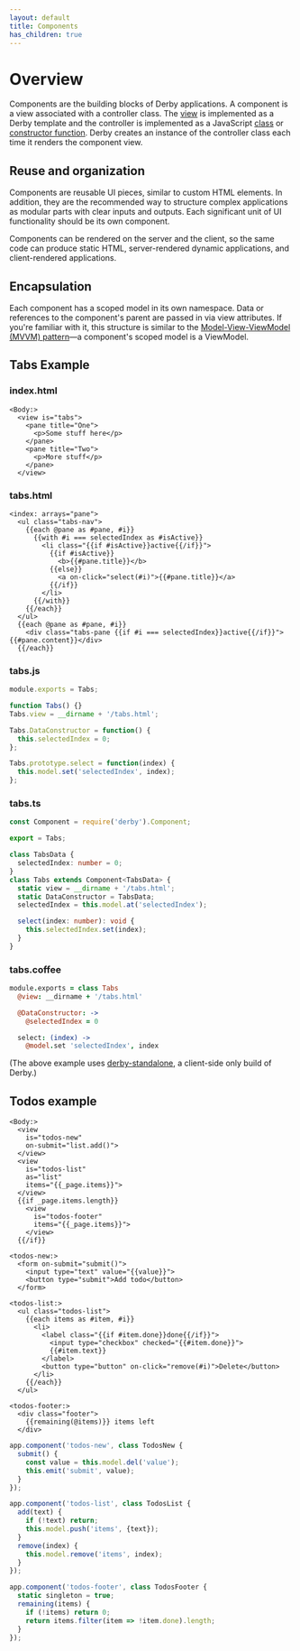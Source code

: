 ```yaml
---
layout: default
title: Components
has_children: true
---
```


# Overview

Components are the building blocks of Derby applications. A component is a view associated with a controller class. The [view](../views) is implemented as a Derby template and the controller is implemented as a JavaScript [class](https://developer.mozilla.org/en-US/docs/Web/JavaScript/Reference/Classes) or [constructor function](https://developer.mozilla.org/en-US/docs/Learn/JavaScript/Objects/Object-oriented_JS). Derby creates an instance of the controller class each time it renders the component view.


## Reuse and organization

Components are reusable UI pieces, similar to custom HTML elements. In addition, they are the recommended way to structure complex applications as modular parts with clear inputs and outputs. Each significant unit of UI functionality should be its own component.

Components can be rendered on the server and the client, so the same code can produce static HTML, server-rendered dynamic applications, and client-rendered applications.


## Encapsulation

Each component has a scoped model in its own namespace. Data or references to the component's parent are passed in via view attributes. If you're familiar with it, this structure is similar to the [Model-View-ViewModel (MVVM) pattern](https://en.wikipedia.org/wiki/Model%E2%80%93view%E2%80%93viewmodel)—a component's scoped model is a ViewModel.


## Tabs Example

### index.html
```derby
<Body:>
  <view is="tabs">
    <pane title="One">
      <p>Some stuff here</p>
    </pane>
    <pane title="Two">
      <p>More stuff</p>
    </pane>
  </view>
```

### tabs.html
```derby
<index: arrays="pane">
  <ul class="tabs-nav">
    {{each @pane as #pane, #i}}
      {{with #i === selectedIndex as #isActive}}
        <li class="{{if #isActive}}active{{/if}}">
          {{if #isActive}}
            <b>{{#pane.title}}</b>
          {{else}}
            <a on-click="select(#i)">{{#pane.title}}</a>
          {{/if}}
        </li>
      {{/with}}
    {{/each}}
  </ul>
  {{each @pane as #pane, #i}}
    <div class="tabs-pane {{if #i === selectedIndex}}active{{/if}}">{{#pane.content}}</div>
  {{/each}}
```

### tabs.js
```js
module.exports = Tabs;

function Tabs() {}
Tabs.view = __dirname + '/tabs.html';

Tabs.DataConstructor = function() {
  this.selectedIndex = 0;
};

Tabs.prototype.select = function(index) {
  this.model.set('selectedIndex', index);
};
```

### tabs.ts
```ts
const Component = require('derby').Component;

export = Tabs;

class TabsData {
  selectedIndex: number = 0;
}
class Tabs extends Component<TabsData> {
  static view = __dirname + '/tabs.html';
  static DataConstructor = TabsData;
  selectedIndex = this.model.at('selectedIndex');

  select(index: number): void {
    this.selectedIndex.set(index);
  }
}
```

### tabs.coffee
```coffee
module.exports = class Tabs
  @view: __dirname + '/tabs.html'

  @DataConstructor: ->
    @selectedIndex = 0

  select: (index) ->
    @model.set 'selectedIndex', index
```

<p class="codepen" data-height="200" data-theme-id="0" data-default-tab="result" data-user="nateps" data-slug-hash="MWWwYZK"></p>

(The above example uses [derby-standalone](https://github.com/derbyjs/derby-standalone), a client-side only build of Derby.)


## Todos example

```derby
<Body:>
  <view
    is="todos-new"
    on-submit="list.add()">
  </view>
  <view
    is="todos-list"
    as="list"
    items="{{_page.items}}">
  </view>
  {{if _page.items.length}}
    <view
      is="todos-footer"
      items="{{_page.items}}">
    </view>
  {{/if}}

<todos-new:>
  <form on-submit="submit()">
    <input type="text" value="{{value}}">
    <button type="submit">Add todo</button>
  </form>

<todos-list:>
  <ul class="todos-list">
    {{each items as #item, #i}}
      <li>
        <label class="{{if #item.done}}done{{/if}}">
          <input type="checkbox" checked="{{#item.done}}">
          {{#item.text}}
        </label>
        <button type="button" on-click="remove(#i)">Delete</button>
      </li>
    {{/each}}
  </ul>

<todos-footer:>
  <div class="footer">
    {{remaining(@items)}} items left
  </div>
```

```js
app.component('todos-new', class TodosNew {
  submit() {
    const value = this.model.del('value');
    this.emit('submit', value);
  }
});

app.component('todos-list', class TodosList {
  add(text) {
    if (!text) return;
    this.model.push('items', {text});
  }
  remove(index) {
    this.model.remove('items', index);
  }
});

app.component('todos-footer', class TodosFooter {
  static singleton = true;
  remaining(items) {
    if (!items) return 0;
    return items.filter(item => !item.done).length;
  }
});
```

<p class="codepen" data-height="350" data-theme-id="0" data-default-tab="result" data-user="nateps" data-slug-hash="oNNXRzq"></p>

<script async src="https://static.codepen.io/assets/embed/ei.js"></script>
